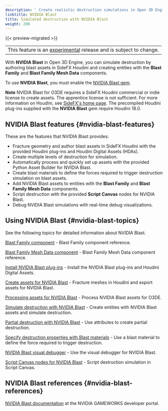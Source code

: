 ```yaml
---
description: ' Create realistic destruction simulations in Open 3D Engine with NVIDIA Blast. '
linktitle: NVIDIA Blast
title: Simulated destruction with NVIDIA Blast
weight: 200
---
```


{{< preview-migrated >}}

|  |
| --- |
| This feature is an [experimental](/docs/userguide/ly-glos-chap#experimental) release and is subject to change\.  |

 With **NVIDIA Blast** in Open 3D Engine, you can simulate destruction by authoring blast assets in SideFX Houdini and creating entities with the **Blast Family** and **Blast Family Mesh Data** components\.

To use **NVIDIA Blast**, you must enable the [NVIDIA Blast gem](/docs/user-guide/gems/reference/nvidia-blast/)\.

**Note**
NVIDIA Blast for O3DE requires a SideFX Houdini commercial or indie license to create assets\. The apprentice license is not sufficient\. For more information on Houdini, see [SideFX's home page](https://www.sidefx.com/)\.
The precompiled Houdini plug\-ins supplied with the **NVIDIA Blast** gem require Houdini 18\.0\.

## NVIDIA Blast features {#nvidia-blast-features}

These are the features that NVIDIA Blast provides:
+ Fracture geometry and author blast assets in SideFX Houdini with the provided Houdini plug\-ins and Houdini Digital Assets \(HDAs\)\.
+ Create multiple levels of destruction for simulation\.
+ Automatically process and quickly set up assets with the provided Python Asset Builder for NVIDIA Blast\.
+ Create blast materials to define the forces required to trigger destruction simulation on blast assets\.
+ Add NVIDIA Blast assets to entities with the **Blast Family** and **Blast Family Mesh Data** components\.
+ Script destruction with the provided **Script Canvas** nodes for NVIDIA Blast\.
+ Debug NVIDIA Blast simulations with real\-time debug visualizations\.

## Using NVIDIA Blast {#nvidia-blast-topics}

See the following topics for detailed information about NVIDIA Blast\.

[Blast Family component](/docs/user-guide/components/reference/destruction/blast-family/) \- Blast Family component reference\.

[Blast Family Mesh Data component](/docs/user-guide/components/reference/destruction/blast-family-mesh-data/) \- Blast Family Mesh Data component reference\.

[Install NVIDIA Blast plug\-ins](/docs/userguide/nvidia/blast/install-houdini-plugin#nvidia-blast-plugin-install) \- Install the NVIDIA Blast plug\-ins and Houdini Digital Assets\.

[Create assets for NVIDIA Blast](/docs/user-guide/interactivity/physics/nvidia-blast/create-blast-asset.md) \- Fracture meshes in Houdini and export assets for NVIDIA Blast\.

[Processing assets for NVIDIA Blast](/docs/user-guide/interactivity/physics/nvidia-blast/process-blast-asset.md) \- Process NVIDIA Blast assets for O3DE\.

[Simulate destruction with NVIDIA Blast](/docs/user-guide/interactivity/physics/nvidia-blast/) \- Create entities with NVIDIA Blast assets and simulate destruction\.

[Partial destruction with NVIDIA Blast](/docs/user-guide/interactivity/physics/nvidia-blast/static-chunks.md) \- Use attributes to create partial destruction\.

[Specify destruction properties with Blast materials](/docs/user-guide/interactivity/physics/nvidia-blast/materials.md) \- Use a blast material to define the force required to trigger destruction\.

[NVIDIA Blast visual debugger](/docs/user-guide/interactivity/physics/nvidia-blast/debug.md) \- Use the visual debugger for NVIDIA Blast\.

[Script Canvas nodes for NVIDIA Blast](/docs/user-guide/interactivity/physics/nvidia-blast/script-canvas.md) \- Script destruction simulation in Script Canvas\.

## NVIDIA Blast references {#nvidia-blast-references}

 [NVIDIA Blast documentation](https://developer.nvidia.com/blast) at the NVIDIA GAMEWORKS developer portal\.
